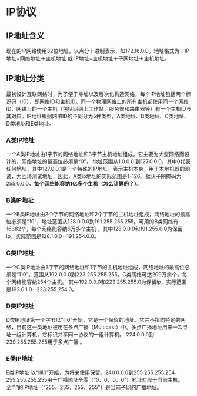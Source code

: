 # IP协议

## IP地址含义

现在的IP网络使用32位地址，以点分十进制表示，如172.16.0.0。地址格式为：IP地址=网络地址＋主机地址 或 IP地址=主机地址＋子网地址＋主机地址。

## IP地址分类

最初设计互联网络时，为了便于寻址以及层次化构造网络，每个IP地址包括两个标识码（ID），即网络ID和主机ID。同一个物理网络上的所有主机都使用同一个网络ID，网络上的一个主机（包括网络上工作站，服务器和路由器等）有一个主机ID与其对应。IP地址根据网络ID的不同分为5种类型，A类地址、B类地址、C类地址、D类地址和E类地址。 

### A类IP地址 

一个A类IP地址由1字节的网络地址和3字节主机地址组成，它主要为大型网络而设计的，网络地址的最高位必须是“0”， 地址范围从1.0.0.0 到127.0.0.0。其中0代表任何地址，其中127.0.0.1是一个特殊的IP地址，表示主机本身，用于本地机器的测试，为回环测试地址，因此，A类ip地址的实际范围是1-126。默认子网掩码为255.0.0.0，**每个网络能容纳1亿多个主机（怎么计算的？）**。

### B类IP地址 

一个B类IP地址由2个字节的网络地址和2个字节的主机地址组成，网络地址的最高位必须是“10”，地址范围从128.0.0.0到191.255.255.255。可用的B类网络有16382个，每个网络能容纳6万多个主机 。其中128.0.0.0和191.255.0.0为保留ip，实际范围是128.1.0.0--191.254.0.0。 

### C类IP地址 

一个C类IP地址由3字节的网络地址和1字节的主机地址组成，网络地址的最高位必须是“110”。范围从192.0.0.0到223.255.255.255。C类网络可达209万余个，每个网络能容纳254个主机。 其中192.0.0.0和223.255.255.0为保留ip，实际范围是192.0.1.0--223.255.254.0。

### D类IP地址 

D类IP地址第一个字节以“lll0”开始，它是一个保留的地址。它并不指向特定的网络，目前这一类地址被用在多点广播（Multicast）中。多点广播地址用来一次寻址一组计算机，它标识共享同一协议的一组计算机。 224.0.0.0到239.255.255.255用于多点广播 。

### E类IP地址 

E类IP地址 以“llll0”开始，为将来使用保留。240.0.0.0到255.255.255.254，255.255.255.255用于广播地址全零（“0．0．0．0”）地址对应于当前主机。全“1”的IP地址（“255．255．255．255”）是当前子网的广播地址。


